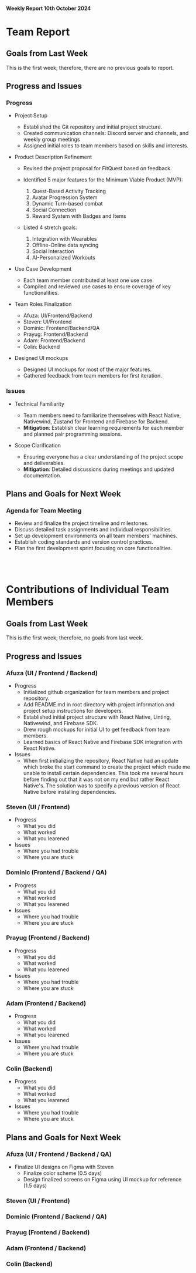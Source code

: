 #### Weekly Report 10th October 2024

# Team Report

## Goals from Last Week
This is the first week; therefore, there are no previous goals to report.

## Progress and Issues

### Progress

- Project Setup
    - Established the Git repository and initial project structure.
    - Created communication channels: Discord server and channels, and weekly group meetings
    - Assigned initial roles to team members based on skills and interests.

- Product Description Refinement
    - Revised the project proposal for FitQuest based on feedback.
    - Identified 5 major features for the Minimum Viable Product (MVP):
        1. Quest-Based Activity Tracking
        2. Avatar Progression System
        3. Dynamic Turn-based combat
        4. Social Connection
        5. Reward System with Badges and Items

    - Listed 4 stretch goals:
        1. Integration with Wearables
        2. Offline-Online data syncing
        3. Social Interaction
        4. AI-Personalized Workouts

- Use Case Development
    - Each team member contributed at least one use case.
    - Compiled and reviewed use cases to ensure coverage of key functionalities.

- Team Roles Finalization
    - Afuza: UI/Frontend/Backend
    - Steven: UI/Frontend
    - Dominic: Frontend/Backend/QA
    - Prayug: Frontend/Backend
    - Adam: Frontend/Backend
    - Colin: Backend

- Designed UI mockups
    - Designed UI mockups for most of the major features.
    - Gathered feedback from team members for first iteration.

### Issues
- Technical Familiarity
    - Team members need to familiarize themselves with React Native, Nativewind, Zustand for Frontend and Firebase for Backend.
    - <strong>Mitigation</strong>: Establish clear learning requirements for each member and planned pair programming sessions.

- Scope Clarification
    - Ensuring everyone has a clear understanding of the project scope and deliverables.
    - <strong>Mitigation</strong>: Detailed discussions during meetings and updated documentation.

## Plans and Goals for Next Week
### Agenda for Team Meeting
- Review and finalize the project timeline and milestones.
- Discuss detailed task assignments and individual responsibilities.
- Set up development environments on all team members' machines.
- Establish coding standards and version control practices.
- Plan the first development sprint focusing on core functionalities.

<br></br>
# Contributions of Individual Team Members

## Goals from Last Week
This is the first week; therefore, no goals from last week.

## Progress and Issues

### Afuza (UI / Frontend / Backend)
- Progress
    - Initialized github organization for team members and project repository.
    - Add README.md in root directory with project information and project setup instructions for developers.
    - Established initial project structure with React Native, Linting, Nativewind, and Firebase SDK.
    - Drew rough mockups for initial UI to get feedback from team members.
    - Learned basics of React Native and Firebase SDK integration with React Native.
- Issues
    - When first initializing the repository, React Native had an update which broke the start command to create the project which made me unable to install certain dependencies. This took me several hours before finding out that it was not on my end but rather React Native's. The solution was to specify a previous version of React Native before installing dependencies.

### Steven (UI / Frontend)
- Progress
    - What you did
    - What worked
    - What you learened
- Issues
    - Where you had trouble
    - Where you are stuck

### Dominic (Frontend / Backend / QA)
- Progress
    - What you did
    - What worked
    - What you learened
- Issues
    - Where you had trouble
    - Where you are stuck

### Prayug (Frontend / Backend)
- Progress
    - What you did
    - What worked
    - What you learened
- Issues
    - Where you had trouble
    - Where you are stuck

### Adam (Frontend / Backend)
- Progress
    - What you did
    - What worked
    - What you learened
- Issues
    - Where you had trouble
    - Where you are stuck

### Colin (Backend)
- Progress
    - What you did
    - What worked
    - What you learened
- Issues
    - Where you had trouble
    - Where you are stuck

## Plans and Goals for Next Week

### Afuza (UI / Frontend / Backend / QA)
- Finalize UI designs on Figma with Steven
    - Finalize color scheme (0.5 days)
    - Design finalized screens on Figma using UI mockup for reference (1.5 days)

### Steven (UI / Frontend)


### Dominic (Frontend / Backend / QA)


### Prayug (Frontend / Backend)


### Adam (Frontend / Backend)


### Colin (Backend)

